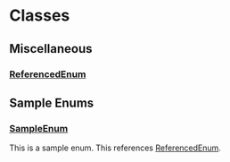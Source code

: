 # Classes
## Miscellaneous

### [ReferencedEnum](./Miscellaneous/ReferencedEnum.md)

## Sample Enums

### [SampleEnum](./Sample-Enums/SampleEnum.md)

This is a sample enum. This references [ReferencedEnum](./Miscellaneous/ReferencedEnum.md).


